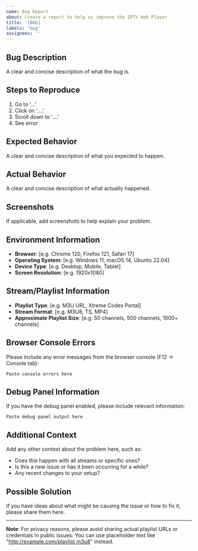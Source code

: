 ```yaml
---
name: Bug Report
about: Create a report to help us improve the IPTV Web Player
title: '[BUG] '
labels: 'bug'
assignees: ''
---
```


## Bug Description
A clear and concise description of what the bug is.

## Steps to Reproduce
1. Go to '...'
2. Click on '....'
3. Scroll down to '....'
4. See error

## Expected Behavior
A clear and concise description of what you expected to happen.

## Actual Behavior
A clear and concise description of what actually happened.

## Screenshots
If applicable, add screenshots to help explain your problem.

## Environment Information
- **Browser**: [e.g. Chrome 120, Firefox 121, Safari 17]
- **Operating System**: [e.g. Windows 11, macOS 14, Ubuntu 22.04]
- **Device Type**: [e.g. Desktop, Mobile, Tablet]
- **Screen Resolution**: [e.g. 1920x1080]

## Stream/Playlist Information
- **Playlist Type**: [e.g. M3U URL, Xtreme Codes Portal]
- **Stream Format**: [e.g. M3U8, TS, MP4]
- **Approximate Playlist Size**: [e.g. 50 channels, 500 channels, 1000+ channels]

## Browser Console Errors
Please include any error messages from the browser console (F12 → Console tab):
```
Paste console errors here
```

## Debug Panel Information
If you have the debug panel enabled, please include relevant information:
```
Paste debug panel output here
```

## Additional Context
Add any other context about the problem here, such as:
- Does this happen with all streams or specific ones?
- Is this a new issue or has it been occurring for a while?
- Any recent changes to your setup?

## Possible Solution
If you have ideas about what might be causing the issue or how to fix it, please share them here.

---

**Note**: For privacy reasons, please avoid sharing actual playlist URLs or credentials in public issues. You can use placeholder text like "http://example.com/playlist.m3u8" instead.
